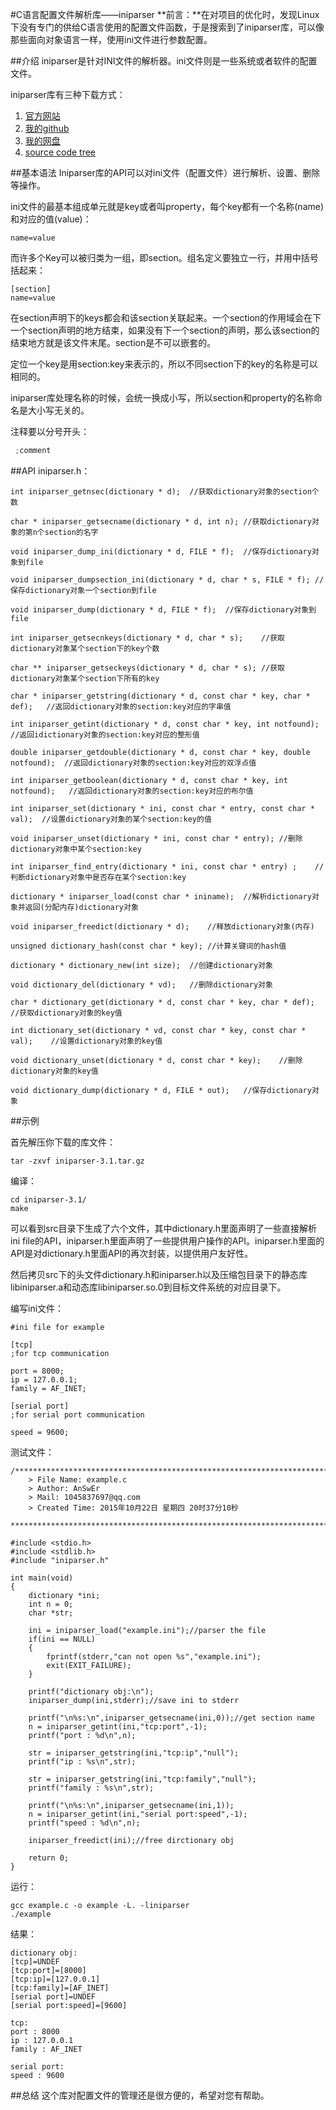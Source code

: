 #C语言配置文件解析库——iniparser
**前言：**在对项目的优化时，发现Linux下没有专门的供给C语言使用的配置文件函数，于是搜索到了iniparser库，可以像那些面向对象语言一样，使用ini文件进行参数配置。

##介绍
iniparser是针对INI文件的解析器。ini文件则是一些系统或者软件的配置文件。

iniparser库有三种下载方式：
1. [官方网站](http://ndevilla.free.fr/iniparser)
2. [我的github](https://github.com/AnSwErYWJ/Iniparser/blob/master/iniparser-3.1.tar.gz)
3. [我的网盘](http://pan.baidu.com/s/1jGEn86U)
4. [source code tree](https://github.com/ndevilla/iniparser)

##基本语法
Iniparser库的API可以对ini文件（配置文件）进行解析、设置、删除等操作。

ini文件的最基本组成单元就是key或者叫property，每个key都有一个名称(name)和对应的值(value)：
```
name=value 
```

而许多个Key可以被归类为一组，即section。组名定义要独立一行，并用中括号括起来：
```
[section]
name=value
```

在section声明下的keys都会和该section关联起来。一个section的作用域会在下一个section声明的地方结束，如果没有下一个section的声明，那么该section的结束地方就是该文件末尾。section是不可以嵌套的。

定位一个key是用section:key来表示的，所以不同section下的key的名称是可以相同的。

iniparser库处理名称的时候，会统一换成小写，所以section和property的名称命名是大小写无关的。

注释要以分号开头：
```C
 ;comment
```

##API
iniparser.h：
```
int iniparser_getnsec(dictionary * d);	//获取dictionary对象的section个数

char * iniparser_getsecname(dictionary * d, int n);	//获取dictionary对象的第n个section的名字

void iniparser_dump_ini(dictionary * d, FILE * f);	//保存dictionary对象到file

void iniparser_dumpsection_ini(dictionary * d, char * s, FILE * f);	//保存dictionary对象一个section到file

void iniparser_dump(dictionary * d, FILE * f);	//保存dictionary对象到file

int iniparser_getsecnkeys(dictionary * d, char * s);	//获取dictionary对象某个section下的key个数

char ** iniparser_getseckeys(dictionary * d, char * s);	//获取dictionary对象某个section下所有的key

char * iniparser_getstring(dictionary * d, const char * key, char * def);	//返回dictionary对象的section:key对应的字串值

int iniparser_getint(dictionary * d, const char * key, int notfound);	//返回idictionary对象的section:key对应的整形值

double iniparser_getdouble(dictionary * d, const char * key, double notfound);	//返回dictionary对象的section:key对应的双浮点值

int iniparser_getboolean(dictionary * d, const char * key, int notfound);	//返回dictionary对象的section:key对应的布尔值

int iniparser_set(dictionary * ini, const char * entry, const char * val);	//设置dictionary对象的某个section:key的值

void iniparser_unset(dictionary * ini, const char * entry);	//删除dictionary对象中某个section:key

int iniparser_find_entry(dictionary * ini, const char * entry) ;	//判断dictionary对象中是否存在某个section:key

dictionary * iniparser_load(const char * ininame);	//解析dictionary对象并返回(分配内存)dictionary对象

void iniparser_freedict(dictionary * d);	//释放dictionary对象(内存)

unsigned dictionary_hash(const char * key);	//计算关键词的hash值

dictionary * dictionary_new(int size);	//创建dictionary对象

void dictionary_del(dictionary * vd);	//删除dictionary对象

char * dictionary_get(dictionary * d, const char * key, char * def);	//获取dictionary对象的key值

int dictionary_set(dictionary * vd, const char * key, const char * val);	//设置dictionary对象的key值

void dictionary_unset(dictionary * d, const char * key);	//删除dictionary对象的key值

void dictionary_dump(dictionary * d, FILE * out);	//保存dictionary对象
```

##示例

首先解压你下载的库文件：
```
tar -zxvf iniparser-3.1.tar.gz
```

编译：
```
cd iniparser-3.1/
make
```

可以看到src目录下生成了六个文件，其中dictionary.h里面声明了一些直接解析ini file的API，iniparser.h里面声明了一些提供用户操作的API。iniparser.h里面的API是对dictionary.h里面API的再次封装，以提供用户友好性。

然后拷贝src下的头文件dictionary.h和iniparser.h以及压缩包目录下的静态库libiniparser.a和动态库libiniparser.so.0到目标文件系统的对应目录下。

编写ini文件：
```
#ini file for example

[tcp]
;for tcp communication

port = 8000;
ip = 127.0.0.1;
family = AF_INET;

[serial port]
;for serial port communication

speed = 9600;
```

测试文件：
```
/*************************************************************************
	> File Name: example.c
	> Author: AnSwEr
	> Mail: 1045837697@qq.com
	> Created Time: 2015年10月22日 星期四 20时37分10秒
 ************************************************************************/

#include <stdio.h>
#include <stdlib.h>
#include "iniparser.h"

int main(void)
{
    dictionary *ini;
    int n = 0;
    char *str;

    ini = iniparser_load("example.ini");//parser the file
    if(ini == NULL)
    {
        fprintf(stderr,"can not open %s","example.ini");
        exit(EXIT_FAILURE);
    }

    printf("dictionary obj:\n");
    iniparser_dump(ini,stderr);//save ini to stderr

    printf("\n%s:\n",iniparser_getsecname(ini,0));//get section name
    n = iniparser_getint(ini,"tcp:port",-1);
    printf("port : %d\n",n);

    str = iniparser_getstring(ini,"tcp:ip","null");
    printf("ip : %s\n",str);

    str = iniparser_getstring(ini,"tcp:family","null");
    printf("family : %s\n",str);

    printf("\n%s:\n",iniparser_getsecname(ini,1));
    n = iniparser_getint(ini,"serial port:speed",-1);
    printf("speed : %d\n",n);

    iniparser_freedict(ini);//free dirctionary obj

    return 0;
}
```

运行：
```
gcc example.c -o example -L. -liniparser
./example
```

结果：
```
dictionary obj:
[tcp]=UNDEF
[tcp:port]=[8000]
[tcp:ip]=[127.0.0.1]
[tcp:family]=[AF_INET]
[serial port]=UNDEF
[serial port:speed]=[9600]

tcp:
port : 8000
ip : 127.0.0.1
family : AF_INET

serial port:
speed : 9600

```

##总结
这个库对配置文件的管理还是很方便的，希望对您有帮助。

